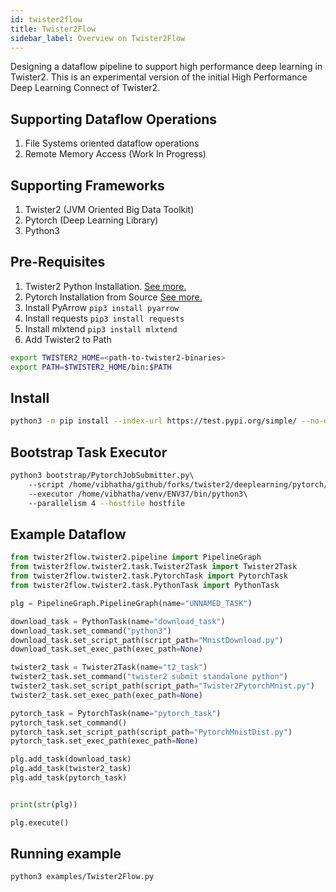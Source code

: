 ```yaml
---
id: twister2flow
title: Twister2Flow
sidebar_label: Overview on Twister2Flow
---
```


Designing a dataflow pipeline to support high performance deep learning in Twister2. This is an
experimental version of the initial High Performance Deep Learning Connect of Twister2. 

## Supporting Dataflow Operations

1. File Systems oriented dataflow operations
2. Remote Memory Access (Work In Progress)

## Supporting Frameworks

1. Twister2 (JVM Oriented Big Data Toolkit)
2. Pytorch (Deep Learning Library)
3. Python3

## Pre-Requisites

1. Twister2 Python Installation. [See more.](../../compatibility/python.md)
2. Pytorch Installation from Source [See more.](https://github.com/pytorch/pytorch#from-source)
3. Install PyArrow ```pip3 install pyarrow```
4. Install requests ```pip3 install requests```
5. Install mlxtend  ```pip3 install mlxtend```
6. Add Twister2 to Path 
``` bash
export TWISTER2_HOME=<path-to-twister2-binaries>
export PATH=$TWISTER2_HOME/bin:$PATH
```

## Install

```bash
python3 -m pip install --index-url https://test.pypi.org/simple/ --no-deps twister2flow-test
```


## Bootstrap Task Executor

```bash
python3 bootstrap/PytorchJobSubmitter.py\ 
    --script /home/vibhatha/github/forks/twister2/deeplearning/pytorch/src/main/python/PytorchMnistDist.py\ 
    --executor /home/vibhatha/venv/ENV37/bin/python3\ 
    --parallelism 4 --hostfile hostfile
```

## Example Dataflow


```python
from twister2flow.twister2.pipeline import PipelineGraph
from twister2flow.twister2.task.Twister2Task import Twister2Task
from twister2flow.twister2.task.PytorchTask import PytorchTask
from twister2flow.twister2.task.PythonTask import PythonTask

plg = PipelineGraph.PipelineGraph(name="UNNAMED_TASK")

download_task = PythonTask(name="download_task")
download_task.set_command("python3")
download_task.set_script_path(script_path="MnistDownload.py")
download_task.set_exec_path(exec_path=None)

twister2_task = Twister2Task(name="t2_task")
twister2_task.set_command("twister2 submit standalone python")
twister2_task.set_script_path(script_path="Twister2PytorchMnist.py")
twister2_task.set_exec_path(exec_path=None)

pytorch_task = PytorchTask(name="pytorch_task")
pytorch_task.set_command()
pytorch_task.set_script_path(script_path="PytorchMnistDist.py")
pytorch_task.set_exec_path(exec_path=None)

plg.add_task(download_task)
plg.add_task(twister2_task)
plg.add_task(pytorch_task)


print(str(plg))

plg.execute()
```

## Running example

```bash
python3 examples/Twister2Flow.py
```


